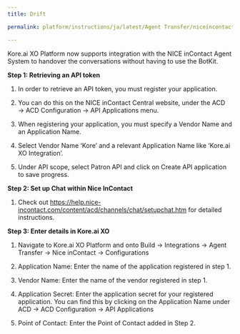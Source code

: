 ```yaml
---
title: Drift

permalink: platform/instructions/ja/latest/Agent Transfer/niceincontact

---
```

Kore.ai XO Platform now supports integration with the NICE inContact Agent System to handover the conversations without having to use the BotKit.

<base target="_blank">
<container>

**Step 1: Retrieving an API token**

1. In order to retrieve an API token, you must register your application. 
  
2. You can do this on the NICE inContact Central website, under the ACD →  ACD Configuration →  API Applications menu.

3. When registering your application, you must specify a Vendor Name and an Application Name. 
  
4. Select Vendor Name ‘Kore’ and a relevant Application Name like ‘Kore.ai XO Integration’.
  
5. Under API scope, select Patron API and click on Create API application to save progress.

</container>

<container>
 
**Step 2: Set up Chat within Nice InContact**
  
1. Check out https://help.nice-incontact.com/content/acd/channels/chat/setupchat.htm for detailed instructions.
 
  
</container>

<container>
 
**Step 3: Enter details in Kore.ai XO**
  
1. Navigate to Kore.ai XO Platform and onto Build → Integrations → Agent Transfer → Nice inContact → Configurations
  
2. Application Name: Enter the name of the application registered in step 1.
  
3. Vendor Name: Enter the name of the vendor registered in step 1.

4. Application Secret: Enter the application secret for your registered application. You can find this by clicking on the Application Name under ACD → ACD Configuration → API Applications

5. Point of Contact: Enter the Point of Contact added in Step 2.

</container>

